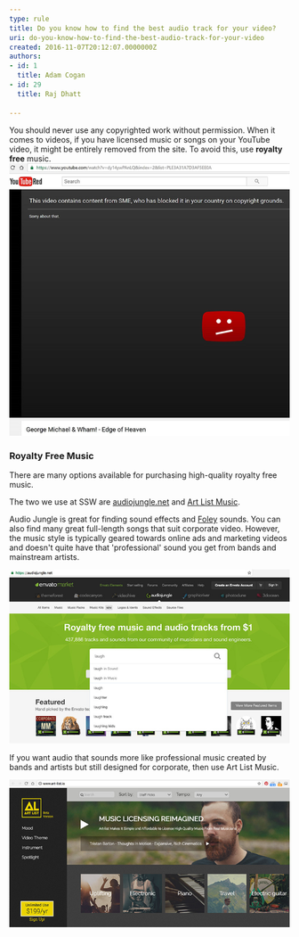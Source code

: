 ```yaml
---
type: rule
title: Do you know how to find the best audio track for your video?
uri: do-you-know-how-to-find-the-best-audio-track-for-your-video
created: 2016-11-07T20:12:07.0000000Z
authors:
- id: 1
  title: Adam Cogan
- id: 29
  title: Raj Dhatt

---
```


You should never use any copyrighted work without permission. When it comes to videos, if you have licensed music or songs on your YouTube video, it might be entirely removed from the site. To avoid this, use **royalty free** music.  
![Ripping someone's song - your video will get taken down by YouTube](audio-video-bad.jpg)

### Royalty Free Music 


There are many options available for purchasing high-quality royalty free music.

The two we use at SSW are [audiojungle.net](https://audiojungle.net/) and [Art List Music](https://artlist.io/).

Audio Jungle is great for finding sound effects and [Foley](https://en.wikipedia.org/wiki/Foley_%28filmmaking%29) sounds. You can also find many great full-length songs that suit corporate video. However, the music style is typically geared towards online ads and marketing videos  and doesn't quite have that 'professional' sound you get from bands and mainstream artists.
 
![E.g. AudioJungle.net - you can pay $1 for a laugh track](audio-video-good-audiojungle.jpg)

If you want audio that sounds more like professional music created by bands and artists but still designed for corporate, then use Art List Music.
 
![E.g. Art List Music - For $200 per a year, you get unlimited access to really awesome quality music. Have a listen on the website](audio-video-good-art-list.jpg)
